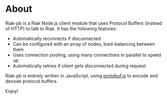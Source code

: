 # About

Riak-pb is a Riak Node.js client module that uses Protocol Buffers (instead of HTTP) to talk to Riak. It has the following features:

* Automatically reconnects if disconnected
* Can be configured with an array of nodes, load-balancing between them
* Uses connection pooling, using many connections in parallel to speed up
* Automatically retries if client gets disconnected during request

Riak-pb is entirely written in JavaScript, using [protobuf.js](https://npmjs.org/package/protobuf.js) to encode and decode protocol buffers.

Enjoy!
